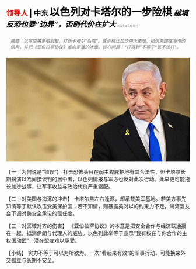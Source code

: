 <span style="color:#E3120B; font-size:14.9pt; font-weight:bold;">领导人</span> <span style="color:#000000; font-size:14.9pt; font-weight:bold;">| 中东</span>
<span style="color:#000000; font-size:21.0pt; font-weight:bold;">以色列对卡塔尔的一步险棋</span>
<span style="color:#000000; font-size:14.9pt; font-weight:bold; font-style:italic;">越境反恐也要“边界”，否则代价在扩大</span>
<span style="color:#808080; font-size:6.2pt;">2025年9月11日</span>

<div style="padding:8px 12px; color:#666; font-size:9.0pt; font-style:italic; margin:12px 0;">摘要：以军空袭多哈别墅，打到卡塔尔“后院”。这步棋让加沙停火更难、损伤美国在海湾的信用，并把《亚伯拉罕协议》推向更薄的冰面。核心问题：“打得到”不等于“该不该打”。</div>

![](../images/006_Israels_Qatarstrophic_error/p0026_img01.jpeg)

【一｜为何说是“错误”】
打击恐怖头目在弱主权庇护地有其合法性，但卡塔尔长期扮演以哈间接谈判的居中者，以色列情报与军方也反对此次行动。此举更可能拖长加沙战事，让军事收益与政治代价严重错配。

【二｜对美国与海湾的冲击】
卡塔尔虽左右逢源，却承载美军基地。若美方事先知情等于默认攻击受美保护国；若不知情，则暴露美对以的约束力不足，海湾盟友会下调对美安全承诺的信任度。

【三｜对区域对齐的伤害】
《亚伯拉罕协议》的本意是把安全合作与经济联通捆在一起，抵消伊朗与代理人的威胁。以色列此举等于宣示“我有权在与你合作的主权国动武”，潜在盟友难以承受。

【小结】
实力不等于可以为所欲为。一次“看起来有效”的军事行动，可能换来外交孤立与长期不安全。





